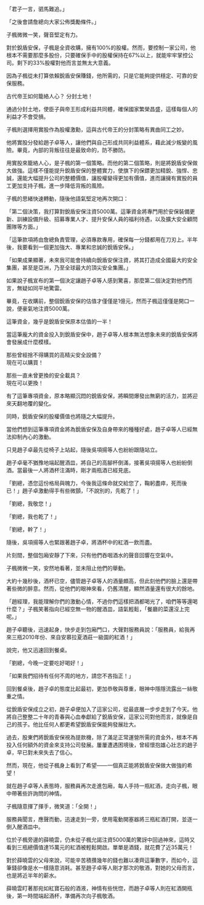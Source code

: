 「君子一言，驷馬難追。」

「之後會請詹總向大家公佈獎勵條件。」

子楓微微一笑，聲音堅定有力。

對於銳盾安保，子楓是全資收購，擁有100%的股權。然而，要控制一家公司，他根本不需要那麼多股份，只要確保手中的股權保持在67%以上，就能牢牢掌控公司。剩下的33%股權對他而言並無太大意義。

因為子楓從未打算依賴銳盾安保賺錢，他所需的，只是它能夠提供穩定、可靠的安保服務。

古代帝王如何籠絡人心？
分封土地！

通過分封土地，使臣子與帝王形成利益共同體，確保國家繁榮昌盛，這樣每個人的利益才不會受損。

子楓則選擇用實股作為股權激勳，這與古代帝王的分封策略有異曲同工之妙。

他將實股分發給趙子卓等人，讓他們與自己形成共同利益體系，藉此減少叛變的風險。畢竟，內部的背叛往往是最致命的，防不勝防。

用實股來籠絡人心，是子楓的第一個策略。而他的第二個策略，則是將銳盾安保做大做強。這樣不僅能提升銳盾安保的整體實力，使旗下的保鏢更加精銳、強悍、忠誠，還能大幅提升公司的整體價值，讓股權變得更加有價值，進而讓擁有實股的員工更加支持子楓，進一步降低背叛的風險。

子楓的思緒快速轉動，隨後他語氣堅定地再次開口：

「第二個決策，我打算對銳盾安保注資5000萬。這筆資金將專門用於安保裝備更新、訓練設備升級、招募專業人才、提升安保人員的福利待遇，以及擴大安全顧問團隊等方面。」

「這筆款項將由詹總負責管理，必須專款專用，確保每一分錢都用在刀刃上。半年後，我要看到一個更加強大、專業和忠誠的銳盾安保。」

「如果成果顯著，未來我可能會持續向銳盾安保注資，將其打造成全國最大的安全集團，甚至是亞洲，乃至全球最大的頂尖安全集團。」

如果說子楓宣布的第一個決定讓趙子卓等人感到驚喜，那麼第二個決定對他們而言，無疑如同平地驚雷。

畢竟，在收購前，整個銳盾安保的估值才僅僅是1億元，然而子楓這僅僅是開口一說，便豪氣地注資5000萬。

這筆資金，幾乎是銳盾安保原本估值的一半！

當這筆龐大的資金投入到銳盾安保中，趙子卓等人根本無法想象未來的銳盾安保將會發展成什麼模樣。

那些曾經捨不得購買的高精尖安全設備？  
現在可以購買！

那些一直未曾更換的安全載具？  
現在可以更換！

有了這筆專項資金，原本略顯沉悶的銳盾安保，將瞬間爆發出無窮的活力，並將迎來天翻地覆的變化。

同時，銳盾安保的股權價值也將隨之大幅提升。

當他們想到這筆專項資金將為銳盾安保及自身帶來的種種好處，趙子卓等人已經無法抑制內心的激動。

只見趙子卓最先從椅子上站起，隨後吳項揚等人也紛紛跟隨站立。

趙子卓毫不猶豫地端起醒酒皿，將自己的高腳杯倒滿，接著吳項揚等人也紛紛倒酒。當最後一人將酒杯注滿時，剛才兩瓶酒已經見底。

「劉總，憑您這份格局與魄力，今後我這條命就交給您了，鞠躬盡瘁，死而後已！」趙子卓激動得手有些微顫，「不說別的，先乾了！」

「劉總，我敬您！」

「劉總，我也乾了！」

「劉總，幹了！」

隨後，吳項揚等人也緊跟著趙子卓，將酒杯中的紅酒一飲而盡。

片刻間，整個包廂安靜了下來，只有他們吞咽酒水的聲音回響在空氣中。

子楓微微一笑，安然地看著，並未阻止他們的舉動。

大約十幾秒後，酒杯已空，儘管趙子卓等人的酒量頗高，但此刻他們的臉上還是帶著些微的醉意。然而，從他們的眼神來看，仍舊清醒，顯然酒量還有很大的餘地。

「趙經理，我能理解你們的激動心情，不過你們這樣把酒都喝光了，咱們等等還喝什麼？」子楓笑著指向已經空無一物的醒酒皿，語氣輕鬆，「餐廳的菜還沒上完呢。」

趙子卓聽後，迅速起身，快步走到包廂門口，大聲對服務員說：「服務員，給我再來三瓶2010年份、來自安慕拉夏酒莊一級園的紅酒！」

說完，他又迅速回到餐桌。

「劉總，今晚一定要吃好喝好！」

「如果我們招待有任何不周的地方，請您不吝指正！」

回到餐桌後，趙子卓的態度比起最初，更加恭敬與尊重，眼神中隱隱流露出一絲敬重之情。

從銳盾安保成立之初，趙子卓便加入了這家公司，從最底層一步步走到了今天。他將自己整整二十年的青春與心血奉獻給了銳盾安保，這家公司對他而言，就像是自己的孩子。他比任何人都更希望銳盾安保能夠發展壯大。

過去，股東們將銳盾安保視為提款機，除了滿足正常運營所需的資金外，根本不再投入任何額外的資金來支持公司發展。屢屢遭遇困境後，曾經懷抱雄心壯志的趙子卓，早已對未來失去了信心。

然而，現在，他從子楓身上看到了希望——一個真正能將銳盾安保做大做強的希望！

就在趙子卓等人表態時，服務員再次走進包廂，每人手持一瓶紅酒，走向子楓，眼中帶著些許詢問的神情。

子楓隨意揮了揮手，微笑道：「全開！」

服務員聞言，應聲而動，迅速走到一旁，使用電動開塞器將三瓶紅酒打開，並逐一倒入醒酒皿中。

位於子楓旁邊的薛曉雲，仍未從子楓允諾注資5000萬的驚訝中回過神來，這時又看到三瓶總價值達15萬元的紅酒被輕鬆開啟。單單是酒錢，就花費了近35萬元！

對於薛曉雲的父母來說，可能辛苦積攢幾年的錢也難以凑齊這筆數字，而如今，這筆錢卻像是水一樣隨意消耗。甚至趙子卓等人剛才那次的敬酒，對她的父母而言，也是將近半年的薪水。

薛曉雲盯著那宛如紅寶石般的酒液，神情有些恍惚，而趙子卓等人則在紅酒開瓶後，第一時間端起酒杯，準備再次向子楓敬酒。